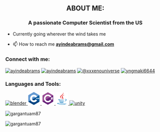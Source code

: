 <h2 align="center">ABOUT ME:</h2>
<h3 align="center">A passionate Computer Scientist from the US</h3>

- Currently going wherever the wind takes me

- 📫 How to reach me **ayindeabrams@gmail.com**

<h3 align="left">Connect with me:</h3>
<p align="left">
<a href="https://linkedin.com/in/ayindeabrams" target="blank"><img align="center" src="https://raw.githubusercontent.com/rahuldkjain/github-profile-readme-generator/master/src/images/icons/Social/linked-in-alt.svg" alt="ayindeabrams" height="30" width="40" /></a>
<a href="https://www.leetcode.com/ayindeabrams" target="blank"><img align="center" src="https://raw.githubusercontent.com/rahuldkjain/github-profile-readme-generator/master/src/images/icons/Social/leet-code.svg" alt="ayindeabrams" height="30" width="40" /></a>
<a href="https://www.hackerearth.com/@xxxenouniverse" target="blank"><img align="center" src="https://raw.githubusercontent.com/rahuldkjain/github-profile-readme-generator/master/src/images/icons/Social/hackerearth.svg" alt="@xxxenouniverse" height="30" width="40" /></a>
<a href="https://discord.gg/yngmaki6644" target="blank"><img align="center" src="https://raw.githubusercontent.com/rahuldkjain/github-profile-readme-generator/master/src/images/icons/Social/discord.svg" alt="yngmaki6644" height="30" width="40" /></a>
</p>

<h3 align="left">Languages and Tools:</h3>
<p align="left"> <a href="https://www.blender.org/" target="_blank" rel="noreferrer"> <img src="https://download.blender.org/branding/community/blender_community_badge_white.svg" alt="blender" width="40" height="40"/> </a> <a href="https://www.w3schools.com/cpp/" target="_blank" rel="noreferrer"> <img src="https://raw.githubusercontent.com/devicons/devicon/master/icons/cplusplus/cplusplus-original.svg" alt="cplusplus" width="40" height="40"/> </a> <a href="https://www.w3schools.com/cs/" target="_blank" rel="noreferrer"> <img src="https://raw.githubusercontent.com/devicons/devicon/master/icons/csharp/csharp-original.svg" alt="csharp" width="40" height="40"/> </a> <a href="https://www.java.com" target="_blank" rel="noreferrer"> <img src="https://raw.githubusercontent.com/devicons/devicon/master/icons/java/java-original.svg" alt="java" width="40" height="40"/> </a> <a href="https://unity.com/" target="_blank" rel="noreferrer"> <img src="https://www.vectorlogo.zone/logos/unity3d/unity3d-icon.svg" alt="unity" width="40" height="40"/> </a> </p>

<p><img align="center" src="https://github-readme-stats.vercel.app/api/top-langs?username=gargantuam87&show_icons=true&locale=en&layout=compact" alt="gargantuam87" /></p>

<p><img align="center" src="https://github-readme-streak-stats.herokuapp.com/?user=gargantuam87&" alt="gargantuam87" /></p>

